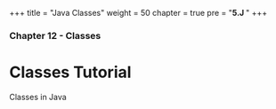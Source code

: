 +++
title = "Java Classes"
weight = 50
chapter = true
pre = "<b>5.J </b>"
+++

### Chapter 12 - Classes

# Classes Tutorial

Classes in Java
